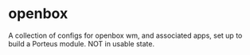 openbox
=======
A collection of configs for openbox wm, and associated apps, set up to build a Porteus module.
NOT in  usable state.
